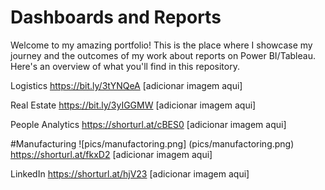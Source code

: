 # Dashboards and Reports

Welcome to my amazing portfolio! This is the place where I showcase my journey and the outcomes of my work about reports on Power BI/Tableau. Here's an overview of what you'll find in this repository.

Logistics
https://bit.ly/3tYNQeA
[adicionar imagem aqui]

Real Estate
https://bit.ly/3yIGGMW
[adicionar imagem aqui]

People Analytics
https://shorturl.at/cBES0
[adicionar imagem aqui]

#Manufacturing
![pics/manufactoring.png]
(pics/manufactoring.png)
https://shorturl.at/fkxD2
[adicionar imagem aqui]

LinkedIn
https://shorturl.at/hjV23
[adicionar imagem aqui]
